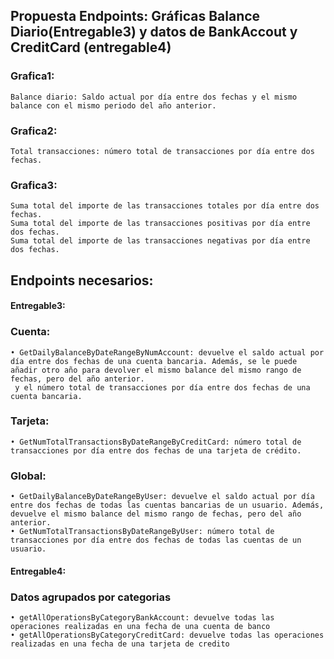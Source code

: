 ## Propuesta Endpoints: Gráficas Balance Diario(Entregable3) y datos de BankAccout y CreditCard (entregable4)

### Grafica1:
```Balance diario: Saldo actual por día entre dos fechas y el mismo balance con el mismo periodo del año anterior.```
### Grafica2:
```Total transacciones: número total de transacciones por día entre dos fechas.```
### Grafica3:
```
Suma total del importe de las transacciones totales por día entre dos fechas.
Suma total del importe de las transacciones positivas por día entre dos fechas.
Suma total del importe de las transacciones negativas por día entre dos fechas.
```

## Endpoints necesarios:
#### Entregable3:
### Cuenta:
```
• GetDailyBalanceByDateRangeByNumAccount: devuelve el saldo actual por día entre dos fechas de una cuenta bancaria. Además, se le puede añadir otro año para devolver el mismo balance del mismo rango de fechas, pero del año anterior.
 y el número total de transacciones por día entre dos fechas de una cuenta bancaria.
```
### Tarjeta:
```
• GetNumTotalTransactionsByDateRangeByCreditCard: número total de transacciones por día entre dos fechas de una tarjeta de crédito.
```
### Global:
```
• GetDailyBalanceByDateRangeByUser: devuelve el saldo actual por día entre dos fechas de todas las cuentas bancarias de un usuario. Además, devuelve el mismo balance del mismo rango de fechas, pero del año anterior.
• GetNumTotalTransactionsByDateRangeByUser: número total de transacciones por día entre dos fechas de todas las cuentas de un usuario.
```

#### Entregable4:
### Datos agrupados por categorias
```
• getAllOperationsByCategoryBankAccount: devuelve todas las operaciones realizadas en una fecha de una cuenta de banco
• getAllOperationsByCategoryCreditCard: devuelve todas las operaciones realizadas en una fecha de una tarjeta de credito

```
